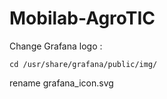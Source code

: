 # Mobilab-AgroTIC

Change Grafana logo : 
```
cd /usr/share/grafana/public/img/
```
rename grafana_icon.svg
